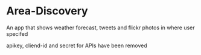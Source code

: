 # Area-Discovery
An app that shows weather forecast, tweets and flickr photos in where user specifed

apikey, cliend-id and secret for APIs have been removed
